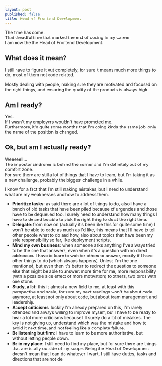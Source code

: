 ```yaml
---
layout: post
published: false
title: Head of Frontend Development
---
```


The time has come.  
That dreadful time that marked the end of coding in my career.  
I am now the the Head of Frontend Development.

## What does it mean?
I still have to figure it out completely, for sure it means much more things to do, most of them not code related.

Mostly dealing with people, making sure they are motivated and focused on the right things, and ensuring the quality of the products is always high.

## Am I ready?
Yes.  
If I wasn't my employers wouldn't have promoted me.  
Furthermore, it's quite some months that I'm doing kinda the same job, only the name of the position is changed.

## Ok, but am I actually ready?
Weeeeell...  
The impostor sindrome is behind the corner and I'm definitely out of my comfort zone.  
For sure there are still a lot of things that I have to learn, but I'm taking it as a new challenge, probably the biggest challenge in a while.

I know for a fact that I'm still making mistakes, but I need to understand what are my weaknesses and how to address them.

* **Prioritize tasks**: as said there are a lot of things to do, also I have a bunch of old tasks that have been piled because of urgencies and those have to be dequeued too. I surely need to understand how many things I have to do and be able to pick the right thing to do at the right time.
* **Delegate**: from now on (actually it's been like this for quite some time) I won't be able to code as much as I'd like, this means that I'll have to tell other people what to do and how, also about topics that have been my sole responsibility so far, like deployment scripts.
* **Mind my own business**: when someone asks anything I've always tried to be the one that answers, even when it's a question with no direct addressee. I have to learn to wait for others to answer, mostly if I have other things to do (which always happens). Unless I'm the one mentioned, but even then it's better to redirect the question to someone else that might be able to answer: more time for me, more responsibility (with a possible side effect of more motivation) to others, two birds with one stone.
* **Study, a lot**: this is almost a new field to me, at least with this perspective and scale, for sure my next readings won't be about code anymore, at least not only about code, but about team management and leadership.
* **Accept criticisms**: luckily I'm already prepared on this, I'm rarely offended and always willing to improve myself, but I have to be ready to hear a lot more criticisms because I'll surely do a lot of mistakes. The key is not giving up, understand which was the mistake and how to avoid it next time, and not feeling like a complete failure.
* **Be listening but firm**: I have to learn to be more authoritative, but without letting people down.
* **Be in my place**: I still need to find my place, but for sure there are things that are totally outside of my scope. Being the Head of Development doesn't mean that I can do whatever I want, I still have duties, tasks and directions that are not de
<!--stackedit_data:
eyJoaXN0b3J5IjpbMTE0NjAyNzc1MywxMjU3Njk2MTM2LDgyOD
E1NzcxOCwxMTY2NjY1MzMzLDQ4OTg4Mjg0NiwxMjI3NTI2MDEy
LDE4MzUzNjY1OTAsLTgxMzMxOTExNiwtMzExMDA1NjIxXX0=
-->